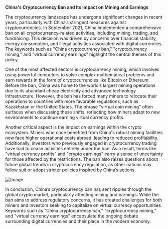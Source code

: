 **China's Cryptocurrency Ban and Its Impact on Mining and Earnings**

The cryptocurrency landscape has undergone significant changes in recent years, particularly with China’s stringent measures against cryptocurrencies. In September 2021, China implemented a comprehensive ban on all cryptocurrency-related activities, including mining, trading, and fundraising. This decision was driven by concerns over financial stability, energy consumption, and illegal activities associated with digital currencies. The keywords such as "China cryptocurrency ban," "cryptocurrency mining," and "virtual currency earnings" highlight the central themes of this policy.

One of the most affected sectors is cryptocurrency mining, which involves using powerful computers to solve complex mathematical problems and earn rewards in the form of cryptocurrencies like Bitcoin or Ethereum. Before the ban, China was home to the world’s largest mining operations due to its abundant cheap electricity and advanced technology infrastructure. However, the ban has forced many miners to relocate their operations to countries with more favorable regulations, such as Kazakhstan or the United States. The phrase "virtual coin mining" often surfaces when discussing these shifts, reflecting how miners adapt to new environments to continue earning virtual currency profits.

Another critical aspect is the impact on earnings within the crypto ecosystem. Miners who once benefited from China's robust mining facilities now face higher operational costs abroad, leading to reduced profitability. Additionally, investors who previously engaged in cryptocurrency trading have had to cease activities entirely under the ban. As a result, terms like "virtual currency profits" and "crypto earnings" carry a sense of uncertainty for those affected by the restrictions. The ban also raises questions about future global trends in cryptocurrency regulation, as other nations may follow suit or adopt stricter policies inspired by China’s actions.

![Image](https://github.com/user-attachments/assets/31692037-0104-4703-abd1-696b6a7dd41b)

In conclusion, China’s cryptocurrency ban has sent ripples through the global crypto market, particularly affecting mining and earnings. While the ban aims to address regulatory concerns, it has created challenges for both miners and investors seeking to capitalize on virtual currency opportunities. Keywords such as "China cryptocurrency ban," "cryptocurrency mining," and "virtual currency earnings" encapsulate the ongoing debate surrounding digital currencies and their place in the modern economy.